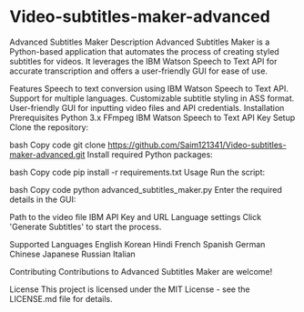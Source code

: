 # Video-subtitles-maker-advanced
Advanced Subtitles Maker
Description
Advanced Subtitles Maker is a Python-based application that automates the process of creating styled subtitles for videos. It leverages the IBM Watson Speech to Text API for accurate transcription and offers a user-friendly GUI for ease of use.

Features
Speech to text conversion using IBM Watson Speech to Text API.
Support for multiple languages.
Customizable subtitle styling in ASS format.
User-friendly GUI for inputting video files and API credentials.
Installation
Prerequisites
Python 3.x
FFmpeg
IBM Watson Speech to Text API Key
Setup
Clone the repository:

bash
Copy code
git clone https://github.com/Saim121341/Video-subtitles-maker-advanced.git
Install required Python packages:

bash
Copy code
pip install -r requirements.txt
Usage
Run the script:

bash
Copy code
python advanced_subtitles_maker.py
Enter the required details in the GUI:

Path to the video file
IBM API Key and URL
Language settings
Click 'Generate Subtitles' to start the process.

Supported Languages
English
Korean
Hindi
French
Spanish
German
Chinese
Japanese
Russian
Italian

Contributing
Contributions to Advanced Subtitles Maker are welcome!

License
This project is licensed under the MIT License - see the LICENSE.md file for details.